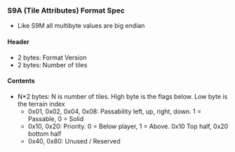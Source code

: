 ### S9A (Tile Attributes) Format Spec
 - Like S9M all multibyte values are big endian

#### Header
 - 2 bytes: Format Version
 - 2 bytes: Number of tiles

#### Contents
 - N*2 bytes: N is number of tiles. High byte is the flags below. Low byte is the terrain index
   - 0x01, 0x02, 0x04, 0x08: Passability left, up, right, down. 1 = Passable, 0 = Solid
   - 0x10, 0x20: Priority. 0 = Below player, 1 = Above. 0x10 Top half, 0x20 bottom half
   - 0x40, 0x80: Unused / Reserved
